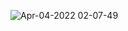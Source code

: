 ![Apr-04-2022 02-07-49](https://user-images.githubusercontent.com/72637095/161439513-8722ce13-0824-49c7-8de9-6a59f145c1d6.gif)
